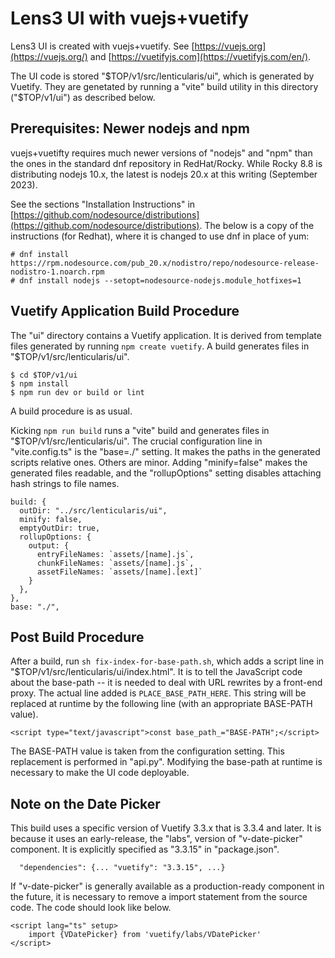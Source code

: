 # Lens3 UI with vuejs+vuetify

Lens3 UI is created with vuejs+vuetify.  See
[https://vuejs.org](https://vuejs.org/) and
[https://vuetifyjs.com](https://vuetifyjs.com/en/).

The UI code is stored "$TOP/v1/src/lenticularis/ui", which is
generated by Vuetify.  They are genetated by running a "vite" build
utility in this directory ("$TOP/v1/ui") as described below.

## Prerequisites: Newer nodejs and npm

vuejs+vuetifty requires much newer versions of "nodejs" and "npm" than
the ones in the standard dnf repository in RedHat/Rocky.  While Rocky
8.8 is distributing nodejs 10.x, the latest is nodejs 20.x at this
writing (September 2023).

See the sections "Installation Instructions" in
[https://github.com/nodesource/distributions](https://github.com/nodesource/distributions).
The below is a copy of the instructions (for Redhat), where it is
changed to use dnf in place of yum:

```
# dnf install https://rpm.nodesource.com/pub_20.x/nodistro/repo/nodesource-release-nodistro-1.noarch.rpm
# dnf install nodejs --setopt=nodesource-nodejs.module_hotfixes=1
```

## Vuetify Application Build Procedure

The "ui" directory contains a Vuetify application.  It is derived from
template files generated by running `npm create vuetify`.  A build
generates files in "$TOP/v1/src/lenticularis/ui".

```
$ cd $TOP/v1/ui
$ npm install
$ npm run dev or build or lint
```

A build procedure is as usual.

Kicking `npm run build` runs a "vite" build and generates files in
"$TOP/v1/src/lenticularis/ui".  The crucial configuration line in
"vite.config.ts" is the "base=./" setting.  It makes the paths in the
generated scripts relative ones.  Others are minor.  Adding
"minify=false" makes the generated files readable, and the
"rollupOptions" setting disables attaching hash strings to file names.

```
build: {
  outDir: "../src/lenticularis/ui",
  minify: false,
  emptyOutDir: true,
  rollupOptions: {
    output: {
      entryFileNames: `assets/[name].js`,
      chunkFileNames: `assets/[name].js`,
      assetFileNames: `assets/[name].[ext]`
    }
  },
},
base: "./",
```

## Post Build Procedure

After a build, run `sh fix-index-for-base-path.sh`, which adds a
script line in "$TOP/v1/src/lenticularis/ui/index.html".  It is to
tell the JavaScript code about the base-path -- it is needed to deal
with URL rewrites by a front-end proxy.  The actual line added is
`PLACE_BASE_PATH_HERE`.  This string will be replaced at runtime by
the following line (with an appropriate BASE-PATH value).

```
<script type="text/javascript">const base_path_="BASE-PATH";</script>
```

The BASE-PATH value is taken from the configuration setting.  This
replacement is performed in "api.py".  Modifying the base-path at
runtime is necessary to make the UI code deployable.

## Note on the Date Picker

This build uses a specific version of Vuetify 3.3.x that is 3.3.4 and
later.  It is because it uses an early-release, the "labs", version of
"v-date-picker" component.  It is explicitly specified as "3.3.15" in
"package.json".

```
  "dependencies": {... "vuetify": "3.3.15", ...}
```

If "v-date-picker" is generally available as a production-ready
component in the future, it is necessary to remove a import statement
from the source code.  The code should look like below.

```
<script lang="ts" setup>
    import {VDatePicker} from 'vuetify/labs/VDatePicker'
</script>
```
